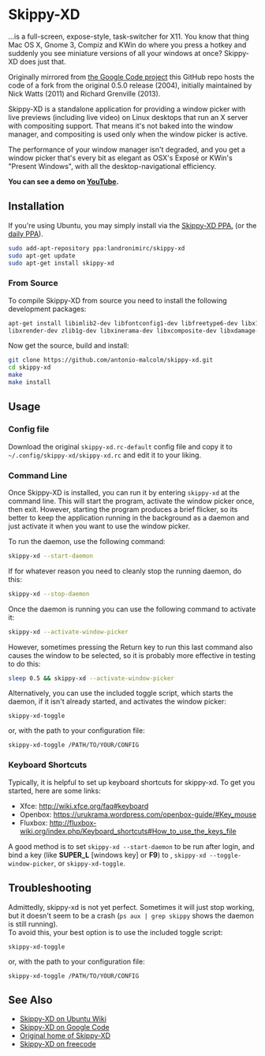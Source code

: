 # Skippy-XD

...is a full-screen, expose-style, task-switcher for X11. You know that thing Mac OS X, Gnome 3, Compiz and KWin do where you press a hotkey and suddenly you see miniature versions of all your windows at once? Skippy-XD does just that.

Originally mirrored from [the Google Code project](https://code.google.com/p/skippy-xd/) this GitHub repo hosts the code of a fork from the original 0.5.0 release (2004), initially maintained by Nick Watts (2011) and Richard Grenville (2013).

Skippy-XD is a standalone application for providing a window picker with live previews (including live video) on Linux desktops that run an X server with compositing support. That means it's not baked into the window manager, and compositing is used only when the window picker is active. 

The performance of your window manager isn't degraded, and you get a window picker that's every bit as elegant as OSX's Exposé or KWin's "Present Windows", with all the desktop-navigational efficiency.

**You can see a demo on [YouTube](http://www.youtube.com/watch?v=gVRPCd7OS38).**

## Installation

If you're using Ubuntu, you may simply install via the [Skippy-XD PPA.](https://launchpad.net/~landronimirc/+archive/skippy-xd) (or the [daily PPA](https://launchpad.net/~landronimirc/+archive/skippy-xd-daily/)).

```sh
sudo add-apt-repository ppa:landronimirc/skippy-xd
sudo apt-get update
sudo apt-get install skippy-xd
```

### From Source

To compile Skippy-XD from source you need to install the following development packages:

```sh
apt-get install libimlib2-dev libfontconfig1-dev libfreetype6-dev libx11-dev libxext-dev libxft-dev 
libxrender-dev zlib1g-dev libxinerama-dev libxcomposite-dev libxdamage-dev libxfixes-dev libxmu-dev
```

Now get the source, build and install:

```sh
git clone https://github.com/antonio-malcolm/skippy-xd.git
cd skippy-xd
make
make install
```

## Usage

### Config file

Download the original `skippy-xd.rc-default` config file and copy it to `~/.config/skippy-xd/skippy-xd.rc` and edit it to your liking.

### Command Line

Once Skippy-XD is installed, you can run it by entering `skippy-xd` at the command line. This will start the program, activate the window picker once, then exit. However, starting the program produces a brief flicker, so its better to keep the application running in the background as a daemon and just activate it when you want to use the window picker.

To run the daemon, use the following command:

```sh
skippy-xd --start-daemon
```

If for whatever reason you need to cleanly stop the running daemon, do this:

```sh
skippy-xd --stop-daemon
```

Once the daemon is running you can use the following command to activate it:

```sh
skippy-xd --activate-window-picker
```

However, sometimes pressing the Return key to run this last command also causes the window to be selected, so it is probably more effective in testing to do this:

```sh
sleep 0.5 && skippy-xd --activate-window-picker
```

Alternatively, you can use the included toggle script, which starts the daemon, if it isn't already started, and activates the window picker:

```
skippy-xd-toggle
```

or, with the path to your configuration file:

```
skippy-xd-toggle /PATH/TO/YOUR/CONFIG
```

### Keyboard Shortcuts

Typically, it is helpful to set up keyboard shortcuts for skippy-xd. To get you started, here are some links:

* Xfce: http://wiki.xfce.org/faq#keyboard
* Openbox: https://urukrama.wordpress.com/openbox-guide/#Key_mouse
* Fluxbox: http://fluxbox-wiki.org/index.php/Keyboard_shortcuts#How_to_use_the_keys_file

A good method is to set `skippy-xd --start-daemon` to be run after login, and bind a key (like **SUPER_L** [windows key] or **F9**) to , `skippy-xd --toggle-window-picker`, or `skippy-xd-toggle`.

## Troubleshooting

Admittedly, skippy-xd is not yet perfect. Sometimes it will just stop working, but it doesn't seem to be a crash (`ps aux | grep skippy` shows the daemon is still running).  
To avoid this, your best option is to use the included toggle script:

```
skippy-xd-toggle
```

or, with the path to your configuration file:

```
skippy-xd-toggle /PATH/TO/YOUR/CONFIG
```

## See Also

* [Skippy-XD on Ubuntu Wiki](https://wiki.ubuntu.com/Skippy)
* [Skippy-XD on Google Code](https://code.google.com/p/skippy-xd/)
* [Original home of Skippy-XD](http://thegraveyard.org/skippy.html)
* [Skippy-XD on freecode](http://freecode.com/projects/skippy)
